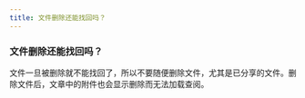 ```yaml
---
title: 文件删除还能找回吗？
---
```


###  文件删除还能找回吗？

文件一旦被删除就不能找回了，所以不要随便删除文件，尤其是已分享的文件。删除文件后，文章中的附件也会显示删除而无法加载查阅。


<!--@include: ./faq_footer.md-->